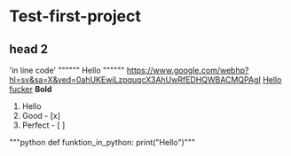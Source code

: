 # Test-first-project
## head 2
'in line code'
"""""" Hello """"""
<https://www.google.com/webhp?hl=sv&sa=X&ved=0ahUKEwiLzpquqcX3AhUwRfEDHQWBACMQPAgI> 
[Hello fucker](https://www.google.com/webhp?hl=sv&sa=X&ved=0ahUKEwiLzpquqcX3AhUwRfEDHQWBACMQPAgI)
**Bold** 
1. Hello
2. Good - [x]
3. Perfect - [ ] 


"""python
def funktion_in_python:
  print("Hello")"""
